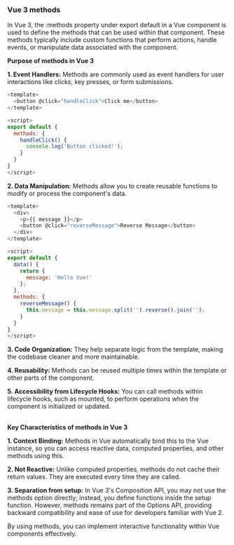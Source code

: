 ### Vue 3 methods


In Vue 3, the :methods property under export default in a Vue component is used to define the methods that can be used within that component. These methods typically include custom functions that perform actions, handle events, or manipulate data associated with the component.


**Purpose of methods in Vue 3**

**1. Event Handlers:** Methods are commonly used as event handlers for user interactions like clicks, key presses, or form submissions.

```js
<template>
  <button @click="handleClick">Click me</button>
</template>

<script>
export default {
  methods: {
    handleClick() {
      console.log('Button clicked!');
    }
  }
}
</script>
```


**2. Data Manipulation:** Methods allow you to create reusable functions to modify or process the component's data.

```js
<template>
  <div>
    <p>{{ message }}</p>
    <button @click="reverseMessage">Reverse Message</button>
  </div>
</template>

<script>
export default {
  data() {
    return {
      message: 'Hello Vue!'
    };
  },
  methods: {
    reverseMessage() {
      this.message = this.message.split('').reverse().join('');
    }
  }
}
</script>
```

**3. Code Organization:** They help separate logic from the template, making the codebase cleaner and more maintainable.


**4. Reusability:** Methods can be reused multiple times within the template or other parts of the component.


**5. Accessibility from Lifecycle Hooks:** You can call methods within lifecycle hooks, such as mounted, to perform operations when the component is initialized or updated.


&nbsp;</br>
**Key Characteristics of methods in Vue 3**

**1. Context Binding:** Methods in Vue automatically bind this to the Vue instance, so you can access reactive data, computed properties, and other methods using this.

**2. Not Reactive:** Unlike computed properties, methods do not cache their return values. They are executed every time they are called.

**3. Separation from setup:** In Vue 3's Composition API, you may not use the methods option directly; instead, you define functions inside the setup function. However, methods remains part of the Options API, providing backward compatibility and ease of use for developers familiar with Vue 2.


By using methods, you can implement interactive functionality within Vue components effectively.

